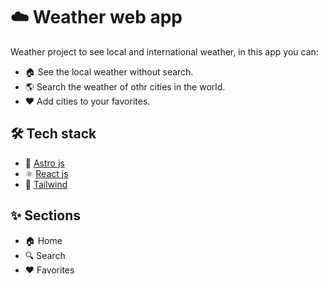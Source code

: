 # ☁️ Weather web app
Weather project to see local and international weather, in this app you can:
- 🏠 See the local weather without search.
- 🌎 Search the weather of othr cities in the world.
- ♥️ Add cities to your favorites.
  

## 🛠️ Tech stack

- 🚀 [Astro js](https://astro.build)
- ⚛️ [React js](https://react.dev)
- 💅 [Tailwind](https://tailwindcss.com)

## ✨ Sections
- 🏠 Home
- 🔍 Search
- ♥️ Favorites
